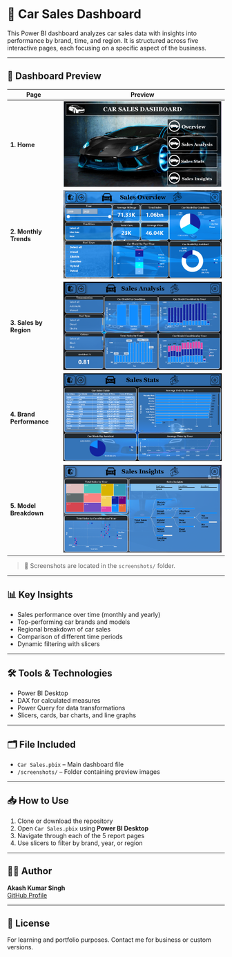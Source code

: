 # 🚗 Car Sales Dashboard

This Power BI dashboard analyzes car sales data with insights into performance by brand, time, and region. It is structured across five interactive pages, each focusing on a specific aspect of the business.

---

## 📌 Dashboard Preview

| Page | Preview |
|------|---------|
| **1. Home**         | ![Overview](screenshots/page1-overview.png)       |
| **2. Monthly Trends**   | ![Monthly Trends](screenshots/page2-trends.png)   |
| **3. Sales by Region**  | ![Region](screenshots/page3-region.png)           |
| **4. Brand Performance**| ![Brand](screenshots/page4-brand.png)             |
| **5. Model Breakdown**  | ![Model](screenshots/page5-model.png)             |

> 📝 Screenshots are located in the `screenshots/` folder.

---

## 📊 Key Insights

- Sales performance over time (monthly and yearly)
- Top-performing car brands and models
- Regional breakdown of car sales
- Comparison of different time periods
- Dynamic filtering with slicers

---

## 🛠️ Tools & Technologies

- Power BI Desktop  
- DAX for calculated measures  
- Power Query for data transformations  
- Slicers, cards, bar charts, and line graphs

---

## 🗂️ File Included

- `Car Sales.pbix` – Main dashboard file
- `/screenshots/` – Folder containing preview images

---

## 📥 How to Use

1. Clone or download the repository
2. Open `Car Sales.pbix` using **Power BI Desktop**
3. Navigate through each of the 5 report pages
4. Use slicers to filter by brand, year, or region

---

## 🙋‍♂️ Author

**Akash Kumar Singh**  
[GitHub Profile](https://github.com/akash4410singh)

---

## 📜 License

For learning and portfolio purposes. Contact me for business or custom versions.

